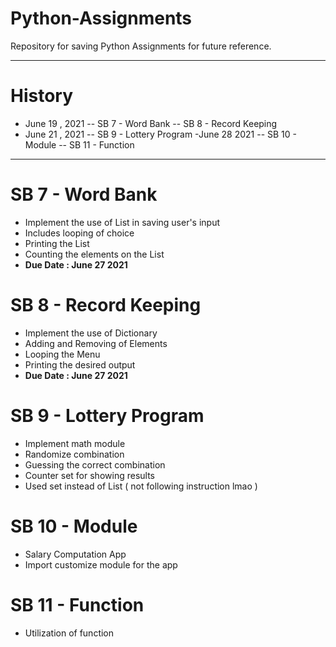 # Python-Assignments
Repository for saving Python Assignments for future reference.

----------------------------------------------------

# History 

- June 19 , 2021 
-- SB 7 - Word Bank
-- SB 8 - Record Keeping
- June 21 , 2021
-- SB 9 - Lottery Program 
-June 28 2021
-- SB 10 - Module
-- SB 11 - Function

---------------------------------------------------


# SB 7 - Word Bank
- Implement the use of List in saving user's input
- Includes looping of choice
- Printing the List
- Counting the elements on the List
- **Due Date : June 27 2021**
# SB 8 - Record Keeping 
- Implement the use of Dictionary
- Adding and Removing of Elements
- Looping the Menu
- Printing the desired output
- **Due Date : June 27 2021**
# SB 9 - Lottery Program
- Implement math module
- Randomize combination
- Guessing the correct combination
- Counter set for showing results
- Used set instead of List ( not following instruction lmao )
# SB 10 - Module
- Salary Computation App
- Import customize module for the app 
# SB 11 - Function
- Utilization of function

